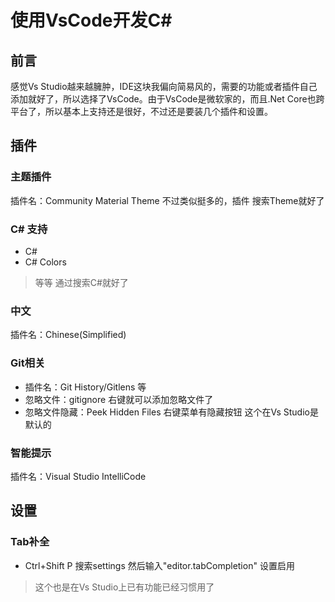 # 使用VsCode开发C#

## 前言
感觉Vs Studio越来越臃肿，IDE这块我偏向简易风的，需要的功能或者插件自己添加就好了，所以选择了VsCode。由于VsCode是微软家的，而且.Net Core也跨平台了，所以基本上支持还是很好，不过还是要装几个插件和设置。

## 插件

### 主题插件

插件名：Community Material Theme
不过类似挺多的，插件 搜索Theme就好了

### C# 支持
- C# 
- C# Colors

>等等 通过搜索C#就好了

### 中文

插件名：Chinese(Simplified)

### Git相关

- 插件名：Git History/Gitlens 等
- 忽略文件：gitignore 右键就可以添加忽略文件了
- 忽略文件隐藏：Peek Hidden Files 右键菜单有隐藏按钮 这个在Vs Studio是默认的

### 智能提示

插件名：Visual Studio IntelliCode
## 设置

### Tab补全
- Ctrl+Shift P 搜索settings 然后输入"editor.tabCompletion" 设置启用

> 这个也是在Vs Studio上已有功能已经习惯用了

